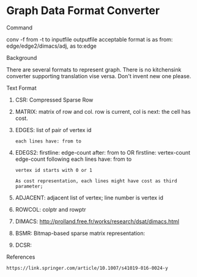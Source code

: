# Graph Data Format Converter

Command

conv -f from -t to inputfile outputfile
acceptable format is as from: edge/edge2/dimacs/adj, as to:edge


Background

There are several formats to represent graph. There is no kitchensink converter supporting translation vise versa.
Don't invent new one please.

Text Format

1. CSR: Compressed Sparse Row
2. MATRIX: matrix of row and col. row is current, col is next: the cell has cost.
3. EDGES: list of pair of vertex id

       each lines have: from to
       
4. EDEGS2:
       firstline:  edge-count
       after: from to
       OR
       firstline:  vertex-count edge-count
       following each lines have: from to
      
       vertex id starts with 0 or 1
      
       As cost representation, each lines might have cost as third parameter;
       
      
5. ADJACENT: adjacent list of vertex; line number is vertex id
6. ROWCOL: colptr and rowptr
7. DIMACS:
       http://prolland.free.fr/works/research/dsat/dimacs.html
8. BSMR: Bitmap-based sparse matrix representation:
9. DCSR:




References

    https://link.springer.com/article/10.1007/s41019-016-0024-y

